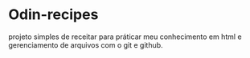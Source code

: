 # Odin-recipes

projeto simples de receitar para práticar meu conhecimento em html e gerenciamento de arquivos com o git e github.

